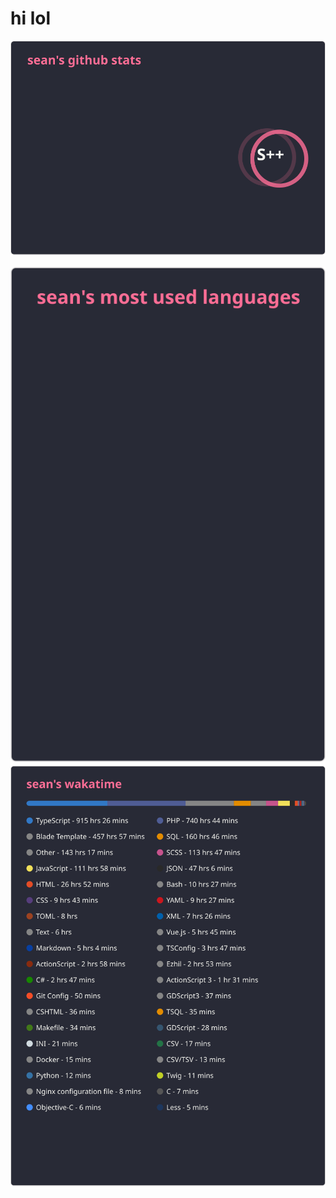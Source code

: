 # hi lol
<a href="https://github.com/sean-7777">
  <img align="center" src="./stats.svg?v=2" />
</a>
<br><br>
<a href="https://github.com/sean-7777">
  <img align="center" src="./langs.svg?v=1" />
</a>
<a href="https://github.com/sean-7777">
  <img align="center" src="./wakatime.svg?v=3" asdf />
</a>
